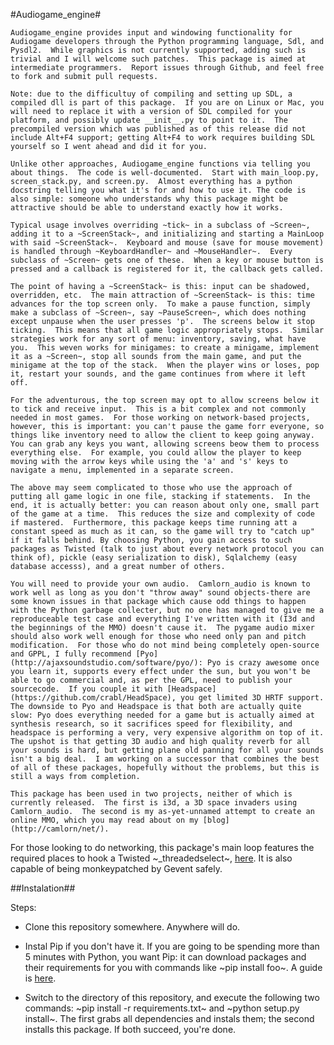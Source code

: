 #Audiogame_engine#

	Audiogame_engine provides input and windowing functionality for Audiogame developers through the Python programming language, Sdl, and Pysdl2.  While graphics is not currently supported, adding such is trivial and I will welcome such patches.  This package is aimed at intermediate programmers.  Report issues through Github, and feel free to fork and submit pull requests.

	Note: due to the difficultuy of compiling and setting up SDL, a compiled dll is part of this package.  If you are on Linux or Mac, you will need to replace it with a version of SDL compiled for your platform, and possibly update __init__.py to point to it.  The precompiled version which was published as of this release did not include Alt+F4 support; getting Alt+F4 to work requires building SDL yourself so I went ahead and did it for you.

	Unlike other approaches, Audiogame_engine functions via telling you about things.  The code is well-documented.  Start with main_loop.py, screen_stack.py, and screen.py.  Almost everything has a python docstring telling you what it's for and how to use it. The code is also simple: someone who understands why this package might be attractive should be able to understand exactly how it works.

	Typical usage involves overriding ~tick~ in a subclass of ~Screen~, adding it to a ~ScreenStack~, and initializing and starting a MainLoop with said ~ScreenStack~.  Keyboard and mouse (save for mouse movement) is handled through ~KeyboardHandler~ and ~MouseHandler~.  Every subclass of ~Screen~ gets one of these.  When a key or mouse button is pressed and a callback is registered for it, the callback gets called.

	The point of having a ~ScreenStack~ is this: input can be shadowed, overridden, etc.  The main attraction of ~ScreenStack~ is this: time advances for the top screen only.  To make a pause function, simply make a subclass of ~Screen~, say ~PauseScreen~, which does nothing except unpause when the user presses 'p'.  The screens below it stop ticking.  This means that all game logic appropriately stops.  Similar strategies work for any sort of menu: inventory, saving, what have you.  This weven works for minigames: to create a minigame, implement it as a ~Screen~, stop all sounds from the main game, and put the minigame at the top of the stack.  When the player wins or loses, pop it, restart your sounds, and the game continues from where it left off.

	For the adventurous, the top screen may opt to allow screens below it to tick and receive input.  This is a bit complex and not commonly needed in most games.  For those working on network-based projects, however, this is important: you can't pause the game forr everyone, so things like inventory need to allow the client to keep going anyway.  You can grab any keys you want, allowing screens beow them to process everything else.  For example, you could allow the player to keep moving with the arrow keys while using the 'a' and 's' keys to navigate a menu, implemented in a separate screen.

	The above may seem complicated to those who use the approach of putting all game logic in one file, stacking if statements.  In the end, it is actually better: you can reason about only one, small part of the game at a time.  This reduces the size and complexity of code if mastered.  Furthermore, this package keeps time running att a constant speed as much as it can, so the game will try to "catch up" if it falls behind. By choosing Python, you gain access to such packages as Twisted (talk to just about every network protocol you can think of), pickle (easy serialization to disk), Sqlalchemy (easy database accesss), and a great number of others.

	You will need to provide your own audio.  Camlorn_audio is known to work well as long as you don't "throw away" sound objects-there are some known issues in that package which cause odd things to happen with the Python garbage collecter, but no one has managed to give me a reproduceable test case and everything I've written with it (I3d and the beginnings of the MMO) doesn't cause it.  The pygame audio mixer should also work well enough for those who need only pan and pitch modification.  For those who do not mind being completely open-source and GPPL, I fully recommend [Pyo](http://ajaxsoundstudio.com/software/pyo/): Pyo is crazy awesome once you learn it, supports every effect under the sun, but you won't be able to go commercial and, as per the GPL, need to publish your sourcecode.  If you couple it with [Headspace](https://github.com/crabl/HeadSpace), you get limited 3D HRTF support.  The downside to Pyo and Headspace is that both are actually quite slow: Pyo does everything needed for a game but is actually aimed at synthesis research, so it sacrifices speed for flexibility, and headspace is performing a very, very expensive algorithm on top of it.   The upshot is that getting 3D audio and high quality reverb for all your sounds is hard, but getting plane old panning for all your sounds isn't a big deal.  I am working on a successor that combines the best of all of these packages, hopefully without the problems, but this is still a ways from completion.

	This package has been used in two projects, neither of which is currently released.  The first is i3d, a 3D space invaders using Camlorn_audio.  The second is my as-yet-unnamed attempt to create an online MMO, which you may read about on my [blog](http://camlorn/net/).
For those looking to do networking, this package's main loop features the required places to hook a Twisted ~_threadedselect~, [here](http://twistedmatrix.com/documents/current/api/twisted.internet._threadedselect.html).  It is also capable of being monkeypatched by Gevent safely.	

##Instalation##

Steps:

- Clone this repository somewhere.  Anywhere will do.

- Instal Pip if you don't have it.  If you are going to be spending more than 5 minutes with Python, you want Pip: it can download packages and their requirements for you with commands like ~pip install foo~.  A guide is [here](http://pip.readthedocs.org/en/latest/installing.html).

- Switch to the directory of this repository, and execute the following two commands: ~pip install -r requirements.txt~ and ~python setup.py install~.  The first grabs all dependencies and instals them; the second installs this package.  If both succeed, you're done.
